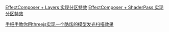 [EffectComposer + Layers 实现分区特效](https://www.cnblogs.com/zerotoinfinity/p/15908636.html)
[EffectComposer + ShaderPass 实现分区特效](https://www.cnblogs.com/zerotoinfinity/p/15910759.html)


[手把手教你用threejs实现一个酷炫的模型发光扫描效果](https://blog.csdn.net/qq27229639/article/details/125156144)
